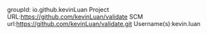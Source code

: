 
groupId:  io.github.kevinLuan
Project URL:https://github.com/kevinLuan/validate
SCM url:https://github.com/kevinLuan/validate.git
Username(s):kevin.luan
